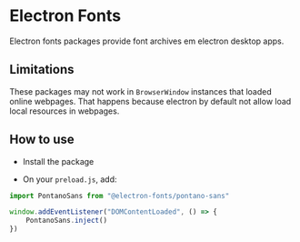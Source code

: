 # Electron Fonts

Electron fonts packages provide font archives em electron desktop apps.

## Limitations

These packages may not work in `BrowserWindow` instances that loaded online webpages. That happens because electron by default not allow load local resources in webpages.

## How to use

* Install the package

* On your `preload.js`, add:

```ts
import PontanoSans from "@electron-fonts/pontano-sans"

window.addEventListener("DOMContentLoaded", () => {
    PontanoSans.inject()
})
```